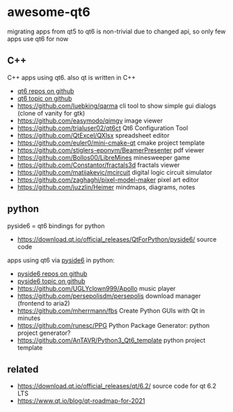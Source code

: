 # awesome-qt6

migrating apps from qt5 to qt6 is non-trivial due to changed api, so only few apps use qt6 for now

## C++

C++ apps using qt6. also qt is written in C++

* [qt6 repos on github](https://github.com/search?p=3&q=qt6&type=Repositories)
* [qt6 topic on github](https://github.com/topics/qt6)
* https://github.com/luebking/qarma cli tool to show simple gui dialogs (clone of vanity for gtk)
* https://github.com/easymodo/qimgv image viewer
* https://github.com/trialuser02/qt6ct Qt6 Configuration Tool
* https://github.com/QtExcel/QXlsx spreadsheet editor
* https://github.com/euler0/mini-cmake-qt cmake project template
* https://github.com/stiglers-eponym/BeamerPresenter pdf viewer
* https://github.com/Bollos00/LibreMines minesweeper game
* https://github.com/Constantor/fractals3d fractals viewer
* https://github.com/matijakevic/mcircuit digital logic circuit simulator
* https://github.com/zaghaghi/pixel-model-maker pixel art editor
* https://github.com/juzzlin/Heimer mindmaps, diagrams, notes

## python

pyside6 = qt6 bindings for python

* https://download.qt.io/official_releases/QtForPython/pyside6/ source code

apps using qt6 via [pyside6](https://github.com/topics/pyside6) in python:

* [pyside6 repos on github](https://github.com/search?p=3&q=pyside6&type=Repositories)
* [pyside6 topic on github](https://github.com/topics/pyside6)
* https://github.com/UGLYclown999/Apollo music player
* https://github.com/persepolisdm/persepolis download manager (frontend to aria2)
* https://github.com/mherrmann/fbs Create Python GUIs with Qt in minutes
* https://github.com/runesc/PPG Python Package Generator: python project generator?
* https://github.com/AnTAVR/Python3_Qt6_template python project template

## related

* https://download.qt.io/official_releases/qt/6.2/ source code for qt 6.2 LTS
* https://www.qt.io/blog/qt-roadmap-for-2021 
